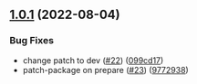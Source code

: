 ## [1.0.1](https://github.com/bosonprotocol/chat-sdk/compare/v1.0.0...v1.0.1) (2022-08-04)

### Bug Fixes

- change patch to dev ([#22](https://github.com/bosonprotocol/chat-sdk/issues/22)) ([099cd17](https://github.com/bosonprotocol/chat-sdk/commit/099cd174bbd6450e1dff40037b48a5b6dc1110a8))
- patch-package on prepare ([#23](https://github.com/bosonprotocol/chat-sdk/issues/23)) ([9772938](https://github.com/bosonprotocol/chat-sdk/commit/9772938d0837cd2685390077350478714304ab24))
